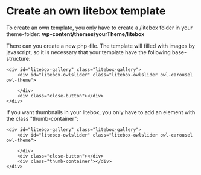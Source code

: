 # Create an own litebox template

To create an own template, you only have to create a /litebox folder in your theme-folder:
**wp-content/themes/yourTheme/litebox**

There can you create a new php-file.
The template will filled with images by javascript, so it is necessary that your template have the following base-structure:
```
<div id="litebox-gallery" class="litebox-gallery">
	<div id="litebox-owlslider" class="litebox-owlslider owl-carousel owl-theme">

	</div>
	<div class="close-button"></div>
</div>
```

If you want thumbnails in your litebox, you only have to add an element with the class "thumb-container":
```
<div id="litebox-gallery" class="litebox-gallery">
	<div id="litebox-owlslider" class="litebox-owlslider owl-carousel owl-theme">

	</div>
	<div class="close-button"></div>
	<div class="thumb-container"></div>
</div>
```

